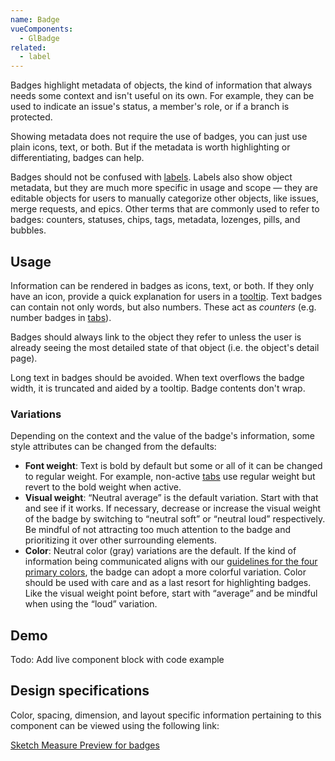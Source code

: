 ```yaml
---
name: Badge
vueComponents: 
  - GlBadge
related:
  - label
---
```


Badges highlight metadata of objects, the kind of information that always needs some context and isn't useful on its own. For example, they can be used to indicate an issue's status, a member's role, or if a branch is protected.

Showing metadata does not require the use of badges, you can just use plain icons, text, or both. But if the metadata is worth highlighting or differentiating, badges can help.

Badges should not be confused with [labels](/components/label). Labels also show object metadata, but they are much more specific in usage and scope — they are editable objects for users to manually categorize other objects, like issues, merge requests, and epics.  Other terms that are commonly used to refer to badges: counters, statuses, chips, tags, metadata, lozenges, pills, and bubbles.

## Usage

Information can be rendered in badges as icons, text, or both. If they only have an icon, provide a quick explanation for users in a [tooltip](/components/tooltip). Text badges can contain not only words, but also numbers. These act as _counters_ (e.g. number badges in [tabs](/components/tabs)).

Badges should always link to the object they refer to unless the user is already seeing the most detailed state of that object (i.e. the object's detail page).

Long text in badges should be avoided. When text overflows the badge width, it is truncated and aided by a tooltip. Badge contents don't wrap.

### Variations

Depending on the context and the value of the badge's information, some style attributes can be changed from the defaults:
* **Font weight**: Text is bold by default but some or all of it can be changed to regular weight. For example, non-active [tabs](/components/tabs) use regular weight but revert to the bold weight when active.
* **Visual weight**: “Neutral average” is the default variation. Start with that and see if it works. If necessary, decrease or increase the visual weight of the badge by switching to “neutral soft” or “neutral loud” respectively. Be mindful of not attracting too much attention to the badge and prioritizing it over other surrounding elements.
* **Color**: Neutral color (gray) variations are the default. If the kind of information being communicated aligns with our [guidelines for the four primary colors](/foundations/colors), the badge can adopt a more colorful variation. Color should be used with care and as a last resort for highlighting badges. Like the visual weight point before, start with “average” and be mindful when using the “loud” variation.

## Demo

Todo: Add live component block with code example

## Design specifications

Color, spacing, dimension, and layout specific information pertaining to this component can be viewed using the following link:

[Sketch Measure Preview for badges](https://gitlab-org.gitlab.io/gitlab-design/hosted/design-gitlab-specs/badges-spec-previews/)
